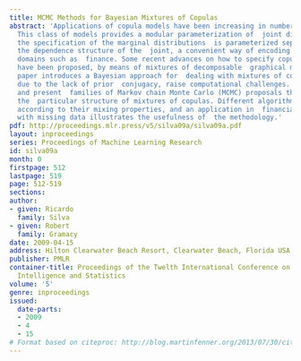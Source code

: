 ```yaml
---
title: MCMC Methods for Bayesian Mixtures of Copulas
abstract: 'Applications of copula models have been increasing in number in recent  years.
  This class of models provides a modular parameterization of  joint distributions:
  the specification of the marginal distributions  is parameterized separately from
  the dependence structure of the  joint, a convenient way of encoding a model for
  domains such as  finance. Some recent advances on how to specify copulas for arbitrary  dimensions
  have been proposed, by means of mixtures of decomposable  graphical models. This
  paper introduces a Bayesian approach for  dealing with mixtures of copulas which,
  due to the lack of prior  conjugacy, raise computational challenges. We motivate
  and present  families of Markov chain Monte Carlo (MCMC) proposals that exploit
  the  particular structure of mixtures of copulas. Different algorithms are  evaluated
  according to their mixing properties, and an application in  financial forecasting
  with missing data illustrates the usefulness of  the methodology.'
pdf: http://proceedings.mlr.press/v5/silva09a/silva09a.pdf
layout: inproceedings
series: Proceedings of Machine Learning Research
id: silva09a
month: 0
firstpage: 512
lastpage: 519
page: 512-519
sections: 
author:
- given: Ricardo
  family: Silva
- given: Robert
  family: Gramacy
date: 2009-04-15
address: Hilton Clearwater Beach Resort, Clearwater Beach, Florida USA
publisher: PMLR
container-title: Proceedings of the Twelth International Conference on Artificial
  Intelligence and Statistics
volume: '5'
genre: inproceedings
issued:
  date-parts:
  - 2009
  - 4
  - 15
# Format based on citeproc: http://blog.martinfenner.org/2013/07/30/citeproc-yaml-for-bibliographies/
---
```

